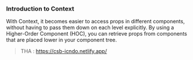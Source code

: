 ### Introduction to Context

With Context, it becomes easier to access props in different components, without having to pass them down on each level explicitly. By using a Higher-Order Component (HOC), you can retrieve props from components that are placed lower in your component tree. <br>



> THA : https://csb-icndo.netlify.app/